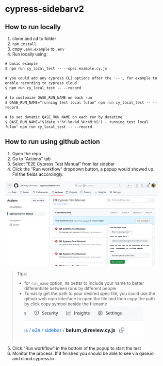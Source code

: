 # cypress-sidebarv2

## How to run locally
1. clone and cd to folder
2. `npm install`
3. copy `.env.example` to `.env`
4. Run locally using:

  ```
  # basic example
  $ npm run cy_local_test -- --spec example.cy.js

  # you could add any cypress CLI options after the '--', for example to enable recording to cypress cloud
  $ npm run cy_local_test -- --record

  # to customize QASE_RUN_NAME on each run
  $ QASE_RUN_NAME="running test local fulan" npm run cy_local_test -- --record

  # to set dynamic QASE_RUN_NAME on each run by datetime
  $ QASE_RUN_NAME="$(date +'%Y-%m-%d_%H:%M:%S') - running test local fulan" npm run cy_local_test -- --record
  ```

## How to run using github action
1. Open the repo
2. Go to "Actions" tab
3. Select "E2E Cypress Test Manual" from list sidebar
4. Click the "Run workflow" dropdown button, a popup would showed up. Fill the fields accordingly.

  ![Github Action screenshot](docs/screenshot-manual-run-github-action.png?raw=true "Github Action manual run form input")

  > Tips: 
  > - for `run_name` option, its better to include your name to better differentiate between runs by different people
  > - To easily get the path to your desired spec file, you could use the github web repo interface to open the file and then copy the path by click copy symbol beside the filename
  ![Github copy path screenshot](docs/screenshot-copy-path-github.png?raw=true "The copy symbol in github interface")

5. Click "Run workflow" in the bottom of the popup to start the test
6. Monitor the process. If it finished you should be able to see via qase.io and cloud.cypress.io
